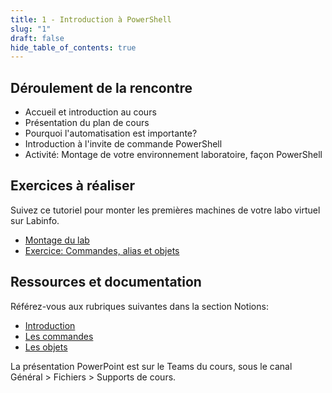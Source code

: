 ```yaml
---
title: 1 - Introduction à PowerShell
slug: "1"
draft: false
hide_table_of_contents: true
---
```


## Déroulement de la rencontre

- Accueil et introduction au cours
- Présentation du plan de cours
- Pourquoi l'automatisation est importante?
- Introduction à l'invite de commande PowerShell
- Activité: Montage de votre environnement laboratoire, façon PowerShell

## Exercices à réaliser

Suivez ce tutoriel pour monter les premières machines de votre labo virtuel sur Labinfo.
- [Montage du lab](/exercices/montage-lab)
- [Exercice: Commandes, alias et objets](/exercices/cmdlets-objets)

## Ressources et documentation

Référez-vous aux rubriques suivantes dans la section Notions:

- [Introduction](/notions/intro)
- [Les commandes](/notions/powershell/commandes)
- [Les objets](/notions/powershell/objets)

La présentation PowerPoint est sur le Teams du cours, sous le canal Général > Fichiers > Supports de cours.

